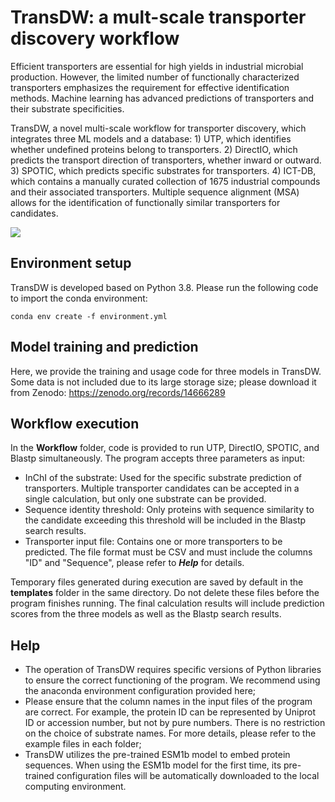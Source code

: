 # TransDW: a mult-scale transporter discovery workflow

Efficient transporters are essential for high yields in industrial microbial production. However, the limited number of functionally characterized transporters emphasizes the requirement for effective identification methods. Machine learning has advanced predictions of transporters and their substrate specificities. 

TransDW, a novel multi-scale workflow for transporter discovery, which integrates three ML models and a database: 1) UTP, which identifies whether undefined proteins belong to transporters. 2) DirectIO, which predicts the transport direction of transporters, whether inward or outward. 3) SPOTIC, which predicts specific substrates for transporters. 4) ICT-DB, which contains a manually curated collection of 1675 industrial compounds and their associated transporters. Multiple sequence alignment (MSA) allows for the identification of functionally similar transporters for candidates.

![](https://mtc123.oss-cn-beijing.aliyuncs.com/工作内网/郝锦康/日常计算/郝锦康/2025-01-16-15-49-22-graphical_abstract.tif)



## Environment setup

TransDW is developed based on Python 3.8. Please run the following code to import the conda environment:

```
conda env create -f environment.yml
```



## Model training and prediction

Here, we provide the training and usage code for three models in TransDW. Some data is not included due to its large storage size; please download it from Zenodo: https://zenodo.org/records/14666289



## Workflow execution

In the **Workflow** folder, code is provided to run UTP, DirectIO, SPOTIC, and Blastp simultaneously. The program accepts three parameters as input:

- InChI of the substrate: Used for the specific substrate prediction of transporters. Multiple transporter candidates can be accepted in a single calculation, but only one substrate can be provided.
- Sequence identity threshold: Only proteins with sequence similarity to the candidate exceeding this threshold will be included in the Blastp search results.
- Transporter input file: Contains one or more transporters to be predicted. The file format must be CSV and must include the columns "ID" and "Sequence", please refer to ***Help*** for details.

Temporary files generated during execution are saved by default in the **templates** folder in the same directory. Do not delete these files before the program finishes running. The final calculation results will include prediction scores from the three models as well as the Blastp search results.



## Help

- The operation of TransDW requires specific versions of Python libraries to ensure the correct functioning of the program. We recommend using the anaconda environment configuration provided here;
- Please ensure that the column names in the input files of the program are correct. For example, the protein ID can be represented by Uniprot ID or accession number, but not by pure numbers. There is no restriction on the choice of substrate names. For more details, please refer to the example files in each folder;
- TransDW utilizes the pre-trained ESM1b model to embed protein sequences. When using the ESM1b model for the first time, its pre-trained configuration files will be automatically downloaded to the local computing environment.
